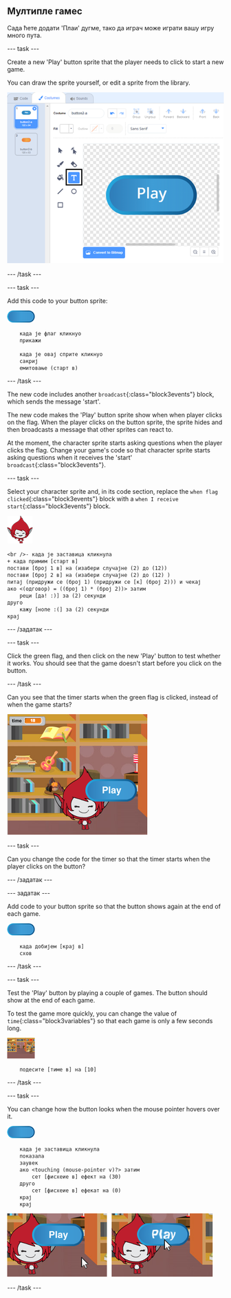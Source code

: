 ## Мултипле гамес

Сада ћете додати 'Плаи' дугме, тако да играч може играти вашу игру много пута.

\--- task \---

Create a new 'Play' button sprite that the player needs to click to start a new game.

You can draw the sprite yourself, or edit a sprite from the library.

![Picture of the play button](images/brain-play.png)

\--- /task \---

\--- task \---

Add this code to your button sprite:

![Button sprite](images/button-sprite.png)

```blocks3
    када је флаг кликнуо
    прикажи

    када је овај сприте кликнуо
    сакриј
    емитовање (старт в)
```

\--- /task \---

The new code includes another `broadcast`{:class="block3events"} block, which sends the message 'start'.

The new code makes the 'Play' button sprite show when when player clicks on the flag. When the player clicks on the button sprite, the sprite hides and then broadcasts a message that other sprites can react to.

At the moment, the character sprite starts asking questions when the player clicks the flag. Change your game's code so that character sprite starts asking questions when it receives the 'start' `broadcast`{:class="block3events"}.

\--- task \---

Select your character sprite and, in its code section, replace the `when flag clicked`{:class="block3events"} block with a `when I receive start`{:class="block3events"} block.

![Character sprite](images/giga-sprite.png)

```blocks3
<br />- када је заставица кликнула
+ када примим [старт в]
постави [број 1 в] на (изабери случајне (2) до (12))
постави [број 2 в] на (изабери случајне (2) до (12) )
питај (придружи се (број 1) (придружи се [к] (број 2))) и чекај
ако <(одговор) = ((број 1) * (број 2))> затим
    реци [да! :)] за (2) секунди
друго
    кажу [нопе :(] за (2) секунди
крај
```

\--- /задатак \---

\--- task \---

Click the green flag, and then click on the new 'Play' button to test whether it works. You should see that the game doesn't start before you click on the button.

\--- /task \---

Can you see that the timer starts when the green flag is clicked, instead of when the game starts?

![Timer has started](images/brain-timer-bug.png)

\--- task \---

Can you change the code for the timer so that the timer starts when the player clicks on the button?

\--- /задатак \---

\--- задатак \---

Add code to your button sprite so that the button shows again at the end of each game.

![Button sprite](images/button-sprite.png)

```blocks3
    када добијем [крај в]
    схов
```

\--- /task \---

\--- task \---

Test the 'Play' button by playing a couple of games. The button should show at the end of each game.

To test the game more quickly, you can change the value of `time`{:class="block3variables"} so that each game is only a few seconds long.

![Stage](images/stage-sprite.png)

```blocks3
    подесите [тиме в] на [10]
```

\--- /task \---

\--- task \---

You can change how the button looks when the mouse pointer hovers over it.

![Button](images/button-sprite.png)

```blocks3
    када је заставица кликнула
    показала
    заувек
    ако <touching (mouse-pointer v)?> затим
        сет [фисхеие в] ефект на (30)
    друго
        сет [фисхеие в] ефекат на (0)
    крај
    крај
```

![screenshot](images/brain-fisheye.png)

\--- /task \---